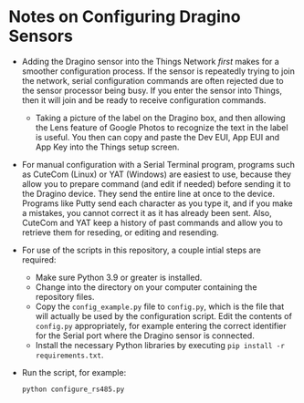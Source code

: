 # Notes on Configuring Dragino Sensors

* Adding the Dragino sensor into the Things Network *first* makes for a smoother
configuration process.  If the sensor is repeatedly trying to join the network,
serial configuration commands are often rejected due to the sensor processor being busy.
If you enter the sensor into Things, then it will join and be ready to receive
configuration commands.
    * Taking a picture of the label on the Dragino box, and then allowing the Lens 
    feature of Google Photos to recognize the text in the label is useful.  You then
    can copy and paste the Dev EUI, App EUI and App Key into the Things setup screen.

* For manual configuration with a Serial Terminal program, programs such as 
CuteCom (Linux) or YAT (Windows) are easiest to
use, because they allow you to prepare command (and edit if needed) before sending
it to the Dragino device.  They send the entire line at once to the device. Programs
like Putty send each character as you type it, and if you make a mistakes, you cannot
correct it as it has already been sent.  Also, CuteCom and YAT keep a history of past
commands and allow you to retrieve them for reseding, or editing and resending.

* For use of the scripts in this repository, a couple intial steps are required:
    * Make sure Python 3.9 or greater is installed.
    * Change into the directory on your computer containing the repository files.
    * Copy the `config_example.py` file to `config.py`, which is the file that will
    actually be used by the configuration script.  Edit the contents of `config.py`
    appropriately, for example entering the correct identifier for the Serial port where
    the Dragino sensor is connected.
    * Install the necessary Python libraries by executing `pip install -r requirements.txt`.

* Run the script, for example:

    ```
    python configure_rs485.py
    ```
